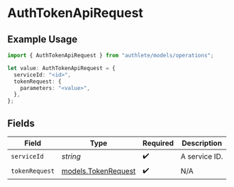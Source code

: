# AuthTokenApiRequest

## Example Usage

```typescript
import { AuthTokenApiRequest } from "authlete/models/operations";

let value: AuthTokenApiRequest = {
  serviceId: "<id>",
  tokenRequest: {
    parameters: "<value>",
  },
};
```

## Fields

| Field                                               | Type                                                | Required                                            | Description                                         |
| --------------------------------------------------- | --------------------------------------------------- | --------------------------------------------------- | --------------------------------------------------- |
| `serviceId`                                         | *string*                                            | :heavy_check_mark:                                  | A service ID.                                       |
| `tokenRequest`                                      | [models.TokenRequest](../../models/tokenrequest.md) | :heavy_check_mark:                                  | N/A                                                 |